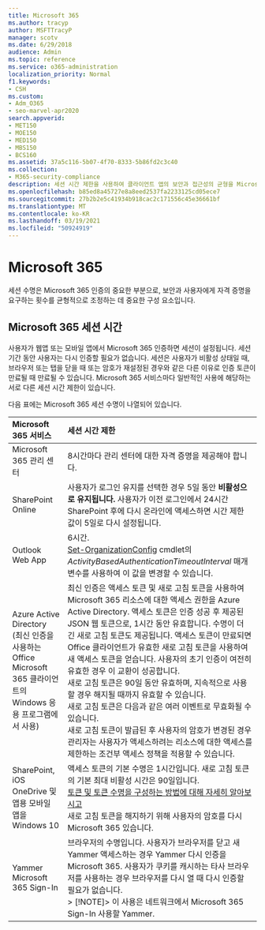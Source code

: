 ```yaml
---
title: Microsoft 365
ms.author: tracyp
author: MSFTTracyP
manager: scotv
ms.date: 6/29/2018
audience: Admin
ms.topic: reference
ms.service: o365-administration
localization_priority: Normal
f1.keywords:
- CSH
ms.custom:
- Adm_O365
- seo-marvel-apr2020
search.appverid:
- MET150
- MOE150
- MED150
- MBS150
- BCS160
ms.assetid: 37a5c116-5b07-4f70-8333-5b86fd2c3c40
ms.collection:
- M365-security-compliance
description: 세션 시간 제한을 사용하여 클라이언트 앱의 보안과 접근성의 균형을 Microsoft 365 방법을 알아보습니다.
ms.openlocfilehash: b85ed8a45727e8a8eed2537fa2233125cd05ece7
ms.sourcegitcommit: 27b2b2e5c41934b918cac2c171556c45e36661bf
ms.translationtype: MT
ms.contentlocale: ko-KR
ms.lasthandoff: 03/19/2021
ms.locfileid: "50924919"
---
```

# <a name="session-timeouts-for-microsoft-365"></a>Microsoft 365

세션 수명은 Microsoft 365 인증의 중요한 부분으로, 보안과 사용자에게 자격 증명을 요구하는 횟수를 균형적으로 조정하는 데 중요한 구성 요소입니다.

## <a name="session-times-for-microsoft-365-services"></a>Microsoft 365 세션 시간

사용자가 웹앱 또는 모바일 앱에서 Microsoft 365 인증하면 세션이 설정됩니다. 세션 기간 동안 사용자는 다시 인증할 필요가 없습니다. 세션은 사용자가 비활성 상태일 때, 브라우저 또는 탭을 닫을 때 또는 암호가 재설정된 경우와 같은 다른 이유로 인증 토큰이 만료될 때 만료될 수 있습니다. Microsoft 365 서비스마다 일반적인 사용에 해당하는 서로 다른 세션 시간 제한이 있습니다.

다음 표에는 Microsoft 365 세션 수명이 나열되어 있습니다.

| Microsoft 365 서비스 | 세션 시간 제한 |
|:-----|:-----|
|Microsoft 365 관리 센터  <br/> |8시간마다 관리 센터에 대한 자격 증명을 제공해야 합니다.  <br/> |
|SharePoint Online  <br/> |사용자가 로그인 유지를 선택한 경우 5일 동안 **비활성으로 유지됩니다.** 사용자가 이전 로그인에서 24시간 SharePoint 후에 다시 온라인에 액세스하면 시간 제한 값이 5일로 다시 설정됩니다.  <br/> |
|Outlook Web App  <br/> |6시간.  <br/> [Set-OrganizationConfig](/powershell/module/exchange/set-organizationconfig) cmdlet의 _ActivityBasedAuthenticationTimeoutInterval_ 매개 변수를 사용하여 이 값을 변경할 수 있습니다.  <br/> |
|Azure Active Directory  <br/> (최신 인증을 사용하는 Office Microsoft 365 클라이언트의 Windows 응용 프로그램에서 사용)  <br/> | 최신 인증은 액세스 토큰 및 새로 고침 토큰을 사용하여 Microsoft 365 리소스에 대한 액세스 권한을 Azure Active Directory. 액세스 토큰은 인증 성공 후 제공된 JSON 웹 토큰으로, 1시간 동안 유효합니다. 수명이 더 긴 새로 고침 토큰도 제공됩니다. 액세스 토큰이 만료되면 Office 클라이언트가 유효한 새로 고침 토큰을 사용하여 새 액세스 토큰을 얻습니다. 사용자의 초기 인증이 여전히 유효한 경우 이 교환이 성공합니다.  <br/>  새로 고침 토큰은 90일 동안 유효하며, 지속적으로 사용할 경우 해지될 때까지 유효할 수 있습니다.  <br/>  새로 고침 토큰은 다음과 같은 여러 이벤트로 무효화될 수 있습니다.  <br/>  새로 고침 토큰이 발급된 후 사용자의 암호가 변경된 경우  <br/>  관리자는 사용자가 액세스하려는 리소스에 대한 액세스를 제한하는 조건부 액세스 정책을 적용할 수 있습니다.  <br/> |
|SharePoint, iOS OneDrive 및 앱용 모바일 앱을 Windows 10  <br/> |액세스 토큰의 기본 수명은 1시간입니다. 새로 고침 토큰의 기본 최대 비활성 시간은 90일입니다.  <br/> [토큰 및 토큰 수명을 구성하는 방법에 대해 자세히 알아보시고](/azure/active-directory/active-directory-configurable-token-lifetimes) <br/> 새로 고침 토큰을 해지하기 위해 사용자의 암호를 다시 Microsoft 365 있습니다.  <br/> |
|Yammer Microsoft 365 Sign-In  <br/> |브라우저의 수명입니다. 사용자가 브라우저를 닫고 새 Yammer 액세스하는 경우 Yammer 다시 인증을 Microsoft 365. 사용자가 쿠키를 캐시하는 타사 브라우저를 사용하는 경우 브라우저를 다시 열 때 다시 인증할 필요가 없습니다.  <br/> > [!NOTE]> 이 사용은 네트워크에서 Microsoft 365 Sign-In 사용할 Yammer.           |